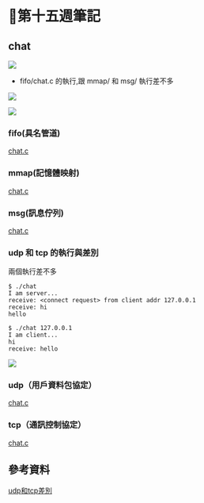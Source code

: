 # 📖第十五週筆記

## chat

![](https://nohano1l.github.io/sp109b/note/week15/picture/1.png)

* fifo/chat.c 的執行,跟 mmap/ 和 msg/ 執行差不多

![](https://nohano1l.github.io/sp109b/note/week15/picture/2.png)

![](https://nohano1l.github.io/sp109b/note/week15/picture/3.png)

### fifo(具名管道)
[chat.c](https://github.com/nohano1l/sp109b/blob/main/note/week15/chat1.c)

### mmap(記憶體映射)
[chat.c](https://github.com/nohano1l/sp109b/blob/main/note/week15/chat2.c)

### msg(訊息佇列)
[chat.c](https://github.com/nohano1l/sp109b/blob/main/note/week15/chat3.c)

### udp 和 tcp 的執行與差別

兩個執行差不多

```
$ ./chat
I am server...
receive: <connect request> from client addr 127.0.0.1
receive: hi
hello
```

```
$ ./chat 127.0.0.1
I am client...
hi
receive: hello
```

![](https://nohano1l.github.io/sp109b/note/week15/picture/4.png)

### udp（用戶資料包協定）
[chat.c](https://github.com/nohano1l/sp109b/blob/main/note/week15/chat4.c)

### tcp（通訊控制協定）
[chat.c](https://github.com/nohano1l/sp109b/blob/main/note/week15/chat5.c)

## 參考資料
[udp和tcp差別](https://nordvpn.com/zh-tw/blog/tcp-udp-bijiao/)
